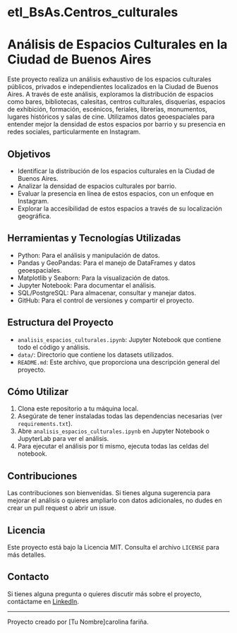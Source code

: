 # etl_BsAs.Centros_culturales
# Análisis de Espacios Culturales en la Ciudad de Buenos Aires

Este proyecto realiza un análisis exhaustivo de los espacios culturales públicos, privados e independientes localizados en la Ciudad de Buenos Aires. A través de este análisis, exploramos la distribución de espacios como bares, bibliotecas, calesitas, centros culturales, disquerías, espacios de exhibición, formación, escénicos, feriales, librerías, monumentos, lugares históricos y salas de cine. Utilizamos datos geoespaciales para entender mejor la densidad de estos espacios por barrio y su presencia en redes sociales, particularmente en Instagram.

## Objetivos

- Identificar la distribución de los espacios culturales en la Ciudad de Buenos Aires.
- Analizar la densidad de espacios culturales por barrio.
- Evaluar la presencia en línea de estos espacios, con un enfoque en Instagram.
- Explorar la accesibilidad de estos espacios a través de su localización geográfica.

## Herramientas y Tecnologías Utilizadas

- Python: Para el análisis y manipulación de datos.
- Pandas y GeoPandas: Para el manejo de DataFrames y datos geoespaciales.
- Matplotlib y Seaborn: Para la visualización de datos.
- Jupyter Notebook: Para documentar el análisis.
- SQL/PostgreSQL: Para almacenar, consultar y manejar datos.
- GitHub: Para el control de versiones y compartir el proyecto.

## Estructura del Proyecto

- `analisis_espacios_culturales.ipynb`: Jupyter Notebook que contiene todo el código y análisis.
- `data/`: Directorio que contiene los datasets utilizados.
- `README.md`: Este archivo, que proporciona una descripción general del proyecto.

## Cómo Utilizar

1. Clona este repositorio a tu máquina local.
2. Asegúrate de tener instaladas todas las dependencias necesarias (ver `requirements.txt`).
3. Abre `analisis_espacios_culturales.ipynb` en Jupyter Notebook o JupyterLab para ver el análisis.
4. Para ejecutar el análisis por ti mismo, ejecuta todas las celdas del notebook.

## Contribuciones

Las contribuciones son bienvenidas. Si tienes alguna sugerencia para mejorar el análisis o quieres ampliarlo con datos adicionales, no dudes en crear un pull request o abrir un issue.

## Licencia

Este proyecto está bajo la Licencia MIT. Consulta el archivo `LICENSE` para más detalles.

## Contacto

Si tienes alguna pregunta o quieres discutir más sobre el proyecto, contáctame en [LinkedIn](tu_enlace_de_LinkedIn).

---

Proyecto creado por [Tu Nombre]carolina fariña.
